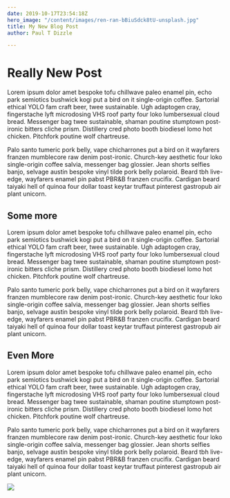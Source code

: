 ```yaml
---
date: 2019-10-17T23:54:18Z
hero_image: "/content/images/ren-ran-bBiuSdck8tU-unsplash.jpg"
title: My New Blog Post
author: Paul T Dizzle

---
```

# Really New Post

Lorem ipsum dolor amet bespoke tofu chillwave paleo enamel pin, echo park semiotics bushwick kogi put a bird on it single-origin coffee. Sartorial ethical YOLO fam craft beer, twee sustainable. Ugh adaptogen cray, fingerstache lyft microdosing VHS roof party four loko lumbersexual cloud bread. Messenger bag twee sustainable, shaman poutine stumptown post-ironic bitters cliche prism. Distillery cred photo booth biodiesel lomo hot chicken. Pitchfork poutine wolf chartreuse.

Palo santo tumeric pork belly, vape chicharrones put a bird on it wayfarers franzen mumblecore raw denim post-ironic. Church-key aesthetic four loko single-origin coffee salvia, messenger bag glossier. Jean shorts selfies banjo, selvage austin bespoke vinyl tilde pork belly polaroid. Beard tbh live-edge, wayfarers enamel pin pabst PBR&B franzen crucifix. Cardigan beard taiyaki hell of quinoa four dollar toast keytar truffaut pinterest gastropub air plant unicorn.

## Some more

Lorem ipsum dolor amet bespoke tofu chillwave paleo enamel pin, echo park semiotics bushwick kogi put a bird on it single-origin coffee. Sartorial ethical YOLO fam craft beer, twee sustainable. Ugh adaptogen cray, fingerstache lyft microdosing VHS roof party four loko lumbersexual cloud bread. Messenger bag twee sustainable, shaman poutine stumptown post-ironic bitters cliche prism. Distillery cred photo booth biodiesel lomo hot chicken. Pitchfork poutine wolf chartreuse.

Palo santo tumeric pork belly, vape chicharrones put a bird on it wayfarers franzen mumblecore raw denim post-ironic. Church-key aesthetic four loko single-origin coffee salvia, messenger bag glossier. Jean shorts selfies banjo, selvage austin bespoke vinyl tilde pork belly polaroid. Beard tbh live-edge, wayfarers enamel pin pabst PBR&B franzen crucifix. Cardigan beard taiyaki hell of quinoa four dollar toast keytar truffaut pinterest gastropub air plant unicorn.

## Even More

Lorem ipsum dolor amet bespoke tofu chillwave paleo enamel pin, echo park semiotics bushwick kogi put a bird on it single-origin coffee. Sartorial ethical YOLO fam craft beer, twee sustainable. Ugh adaptogen cray, fingerstache lyft microdosing VHS roof party four loko lumbersexual cloud bread. Messenger bag twee sustainable, shaman poutine stumptown post-ironic bitters cliche prism. Distillery cred photo booth biodiesel lomo hot chicken. Pitchfork poutine wolf chartreuse.

Palo santo tumeric pork belly, vape chicharrones put a bird on it wayfarers franzen mumblecore raw denim post-ironic. Church-key aesthetic four loko single-origin coffee salvia, messenger bag glossier. Jean shorts selfies banjo, selvage austin bespoke vinyl tilde pork belly polaroid. Beard tbh live-edge, wayfarers enamel pin pabst PBR&B franzen crucifix. Cardigan beard taiyaki hell of quinoa four dollar toast keytar truffaut pinterest gastropub air plant unicorn.

![](/content/images/ruslan-bardash-g83y6do219w-unsplash.jpg)